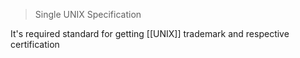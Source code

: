 > Single UNIX Specification

It's required standard for getting [[UNIX]] trademark and respective certification